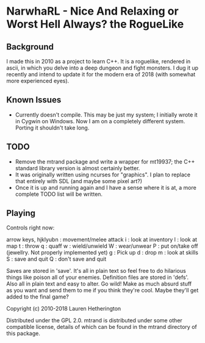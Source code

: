 # NarwhaRL - Nice And Relaxing or Worst Hell Always? the RogueLike

## Background

I made this in 2010 as a project to learn C++. It is a roguelike, rendered in ascii, in which you delve into a deep dungeon and fight monsters. I dug it up recently and intend to update it for the modern era of 2018 (with somewhat more experienced eyes).

## Known Issues

- Currently doesn't compile. This may be just my system; I initially wrote it in Cygwin on Windows. Now I am on a completely different system. Porting it shouldn't take long.

## TODO

- Remove the mtrand package and write a wrapper for mt19937; the C++ standard library version is almost certainly better.
- It was originally written using ncurses for "graphics". I plan to replace that entirely with SDL (and maybe some pixel art?)
- Once it is up and running again and I have a sense where it is at, a more complete TODO list will be written.

## Playing

Controls right now:

arrow keys, hjklyubn : movement/melee attack
i : look at inventory
l : look at map
t : throw
q : quaff
w : wield/unwield
W : wear/unwear
P : put on/take off (jewellry. Not properly implemented yet)
g : Pick up
d : drop
m : look at skills
S : save and quit
Q : don't save and quit

Saves are stored in 'save'. It's all in plain text so feel free to do hilarious things like poison all of your enemies.
Definition files are stored in 'defs'. Also all in plain text and easy to alter. Go wild! Make as much absurd stuff as you want and send them to me if you think they're cool. Maybe they'll get added to the final game?

Copyright (c) 2010-2018 Lauren Hetherington

Distributed under the GPL 2.0. mtrand is distributed under some other compatible license, details of which can be found in the mtrand directory of this package.
